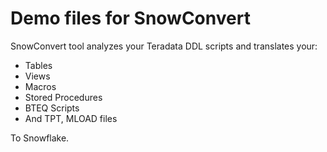 # Demo files for SnowConvert

SnowConvert tool analyzes your Teradata DDL scripts and translates your:
* Tables
* Views
* Macros
* Stored Procedures
* BTEQ Scripts
* And TPT, MLOAD files

To Snowflake.

